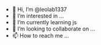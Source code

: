 - 👋 Hi, I’m @leolab1337
- 👀 I’m interested in ...
- 🌱 I’m currently learning js
- 💞️ I’m looking to collaborate on ...
- 📫 How to reach me ...

<!---
leolab1337/leolab1337 is a ✨ special ✨ repository because its `README.md` (this file) appears on your GitHub profile.
You can click the Preview link to take a look at your changes.
--->
